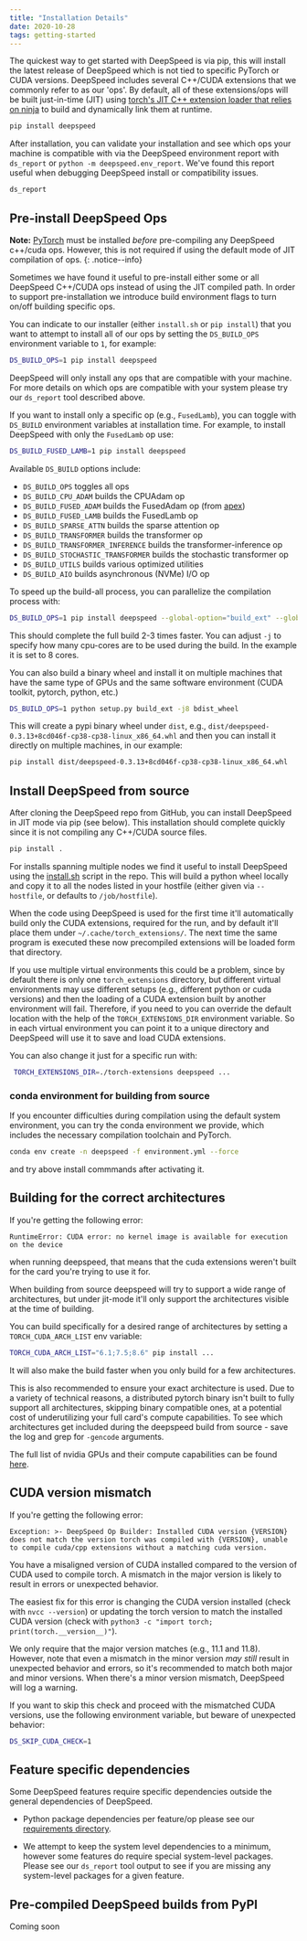 ```yaml
---
title: "Installation Details"
date: 2020-10-28
tags: getting-started
---
```


The quickest way to get started with DeepSpeed is via pip, this will install
the latest release of DeepSpeed which is not tied to specific PyTorch or CUDA
versions. DeepSpeed includes several C++/CUDA extensions that we commonly refer
to as our 'ops'.  By default, all of these extensions/ops will be built
just-in-time (JIT) using [torch's JIT C++ extension loader that relies on
ninja](https://pytorch.org/docs/stable/cpp_extension.html) to build and
dynamically link them at runtime.

```bash
pip install deepspeed
```

After installation, you can validate your installation and see which ops your machine
is compatible with via the DeepSpeed environment report with `ds_report` or
`python -m deepspeed.env_report`. We've found this report useful when debugging
DeepSpeed install or compatibility issues.

```bash
ds_report
```

## Pre-install DeepSpeed Ops

**Note:** [PyTorch](https://pytorch.org/) must be installed _before_ pre-compiling any DeepSpeed c++/cuda ops. However, this is not required if using the default mode of JIT compilation of ops.
{: .notice--info}

Sometimes we have found it useful to pre-install either some or all DeepSpeed
C++/CUDA ops instead of using the JIT compiled path. In order to support
pre-installation we introduce build environment flags to turn on/off building
specific ops.

You can indicate to our installer (either `install.sh` or `pip install`) that you
want to attempt to install all of our ops by setting the `DS_BUILD_OPS`
environment variable to `1`, for example:

```bash
DS_BUILD_OPS=1 pip install deepspeed
```

DeepSpeed will only install any ops that are compatible with your machine.
For more details on which ops are compatible with your system please try our
`ds_report` tool described above.

If you want to install only a specific op (e.g., `FusedLamb`), you can toggle
with `DS_BUILD` environment variables at installation time. For example, to
install DeepSpeed with only the `FusedLamb` op use:

```bash
DS_BUILD_FUSED_LAMB=1 pip install deepspeed
```

Available `DS_BUILD` options include:
* `DS_BUILD_OPS` toggles all ops
* `DS_BUILD_CPU_ADAM` builds the CPUAdam op
* `DS_BUILD_FUSED_ADAM` builds the FusedAdam op (from [apex](https://github.com/NVIDIA/apex))
* `DS_BUILD_FUSED_LAMB` builds the FusedLamb op
* `DS_BUILD_SPARSE_ATTN` builds the sparse attention op
* `DS_BUILD_TRANSFORMER` builds the transformer op
* `DS_BUILD_TRANSFORMER_INFERENCE` builds the transformer-inference op
* `DS_BUILD_STOCHASTIC_TRANSFORMER` builds the stochastic transformer op
* `DS_BUILD_UTILS` builds various optimized utilities
* `DS_BUILD_AIO` builds asynchronous (NVMe) I/O op

To speed up the build-all process, you can parallelize the compilation process with:

```bash
DS_BUILD_OPS=1 pip install deepspeed --global-option="build_ext" --global-option="-j8"
```

This should complete the full build 2-3 times faster. You can adjust `-j` to specify how many cpu-cores are to be used during the build. In the example it is set to 8 cores.

You can also build a binary wheel and install it on multiple machines that have the same type of GPUs and the same software environment (CUDA toolkit, pytorch, python, etc.)

```bash
DS_BUILD_OPS=1 python setup.py build_ext -j8 bdist_wheel
```

This will create a pypi binary wheel under `dist`, e.g., ``dist/deepspeed-0.3.13+8cd046f-cp38-cp38-linux_x86_64.whl`` and then you can install it directly on multiple machines, in our example:

```bash
pip install dist/deepspeed-0.3.13+8cd046f-cp38-cp38-linux_x86_64.whl
```


## Install DeepSpeed from source

After cloning the DeepSpeed repo from GitHub, you can install DeepSpeed in
JIT mode via pip (see below). This installation should complete
quickly since it is not compiling any C++/CUDA source files.

```bash
pip install .
```

For installs spanning multiple nodes we find it useful to install DeepSpeed
using the
[install.sh](https://github.com/microsoft/DeepSpeed/blob/master/install.sh)
script in the repo. This will build a python wheel locally and copy it to all
the nodes listed in your hostfile (either given via `--hostfile`, or defaults to
`/job/hostfile`).

When the code using DeepSpeed is used for the first time it'll automatically build only the CUDA
extensions, required for the run, and by default it'll place them under
`~/.cache/torch_extensions/`. The next time the same program is executed these now precompiled
extensions will be loaded form that directory.

If you use multiple virtual environments this could be a problem, since by default there is only one
`torch_extensions` directory, but different virtual environments may use different setups (e.g., different
python or cuda versions) and then the loading of a CUDA extension built by another environment will
fail. Therefore, if you need to you can override the default location with the help of the
 `TORCH_EXTENSIONS_DIR` environment variable. So in each virtual environment you can point it to a
 unique directory and DeepSpeed will use it to save and load CUDA extensions.

 You can also change it just for a specific run with:

```bash
 TORCH_EXTENSIONS_DIR=./torch-extensions deepspeed ...
```

### conda environment for building from source

If you encounter difficulties during compilation using the default system environment, you can try the conda environment we provide, which includes the necessary compilation toolchain and PyTorch. 

```bash
conda env create -n deepspeed -f environment.yml --force
```

and try above install commmands after activating it.

## Building for the correct architectures

If you're getting the following error:

```
RuntimeError: CUDA error: no kernel image is available for execution on the device
```
when running deepspeed, that means that the cuda extensions weren't built for the card you're trying to use it for.

When building from source deepspeed will try to support a wide range of architectures, but under jit-mode it'll only
support the architectures visible at the time of building.

You can build specifically for a desired range of architectures by setting a `TORCH_CUDA_ARCH_LIST` env variable:

```bash
TORCH_CUDA_ARCH_LIST="6.1;7.5;8.6" pip install ...
```

It will also make the build faster when you only build for a few architectures.

This is also recommended to ensure your exact architecture is used. Due to a variety of technical reasons, a distributed pytorch binary isn't built to fully support all architectures, skipping binary compatible ones, at a potential cost of underutilizing your full card's compute capabilities. To see which architectures get included during the deepspeed build from source - save the log and grep for `-gencode` arguments.

The full list of nvidia GPUs and their compute capabilities can be found [here](https://developer.nvidia.com/cuda-gpus).

## CUDA version mismatch

If you're getting the following error:

```
Exception: >- DeepSpeed Op Builder: Installed CUDA version {VERSION} does not match the version torch was compiled with {VERSION}, unable to compile cuda/cpp extensions without a matching cuda version.
```
You have a misaligned version of CUDA installed compared to the version of CUDA
used to compile torch. A mismatch in the major version is likely to result in
errors or unexpected behavior.

The easiest fix for this error is changing the CUDA version installed (check
with `nvcc --version`) or updating the torch version to match the installed
CUDA version (check with `python3 -c "import torch; print(torch.__version__)"`).

We only require that the major version matches (e.g., 11.1 and 11.8). However,
note that even a mismatch in the minor version _may still_ result in unexpected
behavior and errors, so it's recommended to match both major and minor versions.
When there's a minor version mismatch, DeepSpeed will log a warning.

If you want to skip this check and proceed with the mismatched CUDA versions,
use the following environment variable, but beware of unexpected behavior:

```bash
DS_SKIP_CUDA_CHECK=1
```

## Feature specific dependencies

Some DeepSpeed features require specific dependencies outside the general dependencies of DeepSpeed.

* Python package dependencies per feature/op please
see our [requirements directory](https://github.com/microsoft/DeepSpeed/tree/master/requirements).

* We attempt to keep the system level dependencies to a minimum, however some features do require special system-level
packages. Please see our `ds_report` tool output to see if you are missing any system-level packages for a given feature.

## Pre-compiled DeepSpeed builds from PyPI

Coming soon
